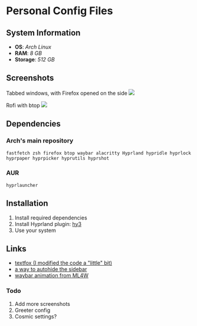 # Personal Config Files

## System Information
- **OS**: *Arch Linux*
- **RAM**: *8 GB*
- **Storage**: *512 GB*

## Screenshots

Tabbed windows, with Firefox opened on the side
![](../main/images/Tabbed-terminal-firefox.png)

Rofi with btop
![](../main/images/Rofi-btop.png)

## Dependencies

### Arch's main repository
`fastfetch zsh firefox btop waybar alacritty Hyprland hypridle hyprlock hyprpaper hyprpicker hyprutils hyprshot`
### AUR
`hyprlauncher`

## Installation
1. Install required dependencies
2. Install Hyprland plugin: [hy3](https://github.com/outfoxxed/hy3)
3. Use your system

## Links
- [textfox (I modified the code a "little" bit)](https://github.com/adriankarlen/textfox)
- [a way to autohide the sidebar](https://github.com/MrOtherGuy/firefox-csshacks/blob/36be28e7d26e53d0c098691acb3b7633bb3840b5/chrome/autohide_sidebar.css)
- [waybar animation from ML4W](https://github.com/mylinuxforwork/dotfiles/)

### Todo
1. Add more screenshots
3. Greeter config
4. Cosmic settings?